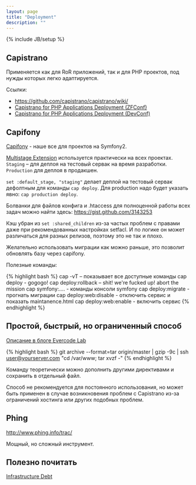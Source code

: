 ```yaml
---
layout: page
title: "Deployment"
description: ""
---
```

{% include JB/setup %}

## Capistrano

Применяется как для RoR приложений, так и для PHP проектов, под нужды которых легко адаптируется.

Ссылки:

* https://github.com/capistrano/capistrano/wiki/
* [Capistrano for PHP Applications Deployment (ZFConf)](https://speakerdeck.com/u/romalapin/p/capistrano-for-php-applications-deployment)
* [Capistrano for PHP Applications Deployment (DevConf)](https://speakerdeck.com/u/romalapin/p/capistrano-for-php-applications-deployemnt-devconf-version)

## Capifony

[Capifony](http://capifony.org/) - наше все для проектов на Symfony2.

[Multistage Extension](http://capifony.org/cookbook/using-the-multistage-extension.html) используется практически на всех проектах. `Staging` – для деплоя на тестовый сервак на время разработки. `Production` для деплоя в продакшен.

`set :default_stage, "staging"` делает деплой на тестовый сервак дефолтным для команды `cap deploy`. Для production надо будет указать явно: `cap production deploy`.

Болванки для файлов конфига и .htaccess для полноценной работы всех задач можно найти здесь: <https://gist.github.com/3143253>

Кэш убран из `set :shared_children` из-за частых проблем с правами даже при рекомендованных настройках setfacl. И по логике он может различаться для разных релизов, поэтому это не так и плохо.

Желательно использовать миграции как можно раньше, это позволит обновлять базу через capifony.

Полезные команды:

{% highlight bash %}
cap -vT  – показывает все доступные команды
cap deploy - gogogo!
cap deploy:rollback – shit! we're fucked up! abort the mission
cap symfony:.... - команды консоли symfony
cap deploy:migrate - прогнать миграции
cap deploy:web:disable - отключить сервис и показать maintanence.html
cap deploy:web:enable - включить сервис
{% endhighlight %}

## Простой, быстрый, но ограниченный способ

[Описание в блоге Evercode Lab](http://blog.evercodelab.com/easiest-deployment-with-git-and-ssh/)

{% highlight bash %}
git archive --format=tar origin/master | gzip -9c | ssh user@yourserver.com "cd /var/www; tar xvzf -"
{% endhighlight %}

Команду теоретически можно дополнить другими директивами и сохранить в отдельный файл.

Способ не рекомендуется для постоянного использования, но может быть применен в случае возникновения проблем с Capistrano из-за ограничений хостинга или других подобных проблем.


## Phing

<http://www.phing.info/trac/>

Мощный, но сложный инструмент. 


## Полезно почитать

[Infrastructure Debt](http://www.littlehart.net/atthekeyboard/2011/11/03/infrastructure-debt/)